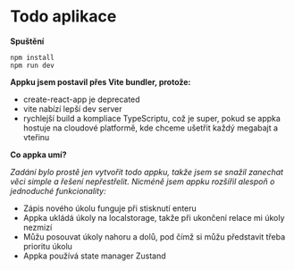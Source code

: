 # Todo aplikace

**Spuštění**
```
npm install
npm run dev
```

**Appku jsem postavil přes Vite bundler, protože:**

- create-react-app je deprecated
- vite nabízí lepší dev server
- rychlejší build a kompliace TypeScriptu, což je super, pokud se appka hostuje na cloudové platformě, kde chceme ušetřit každý megabajt a vteřinu

**Co appka umí?**

_Zadání bylo prostě jen vytvořit todo appku, takže jsem se snažil zanechat věci simple a řešení nepřestřelit. Nicméně jsem appku rozšířil alespoň o jednoduché funkcionality:_

- Zápis nového úkolu funguje při stisknutí enteru
- Appka ukládá úkoly na localstorage, takže při ukončení relace mi úkoly nezmizí
- Můžu posouvat úkoly nahoru a dolů, pod čímž si můžu představit třeba prioritu úkolu
- Appka používá state manager Zustand
